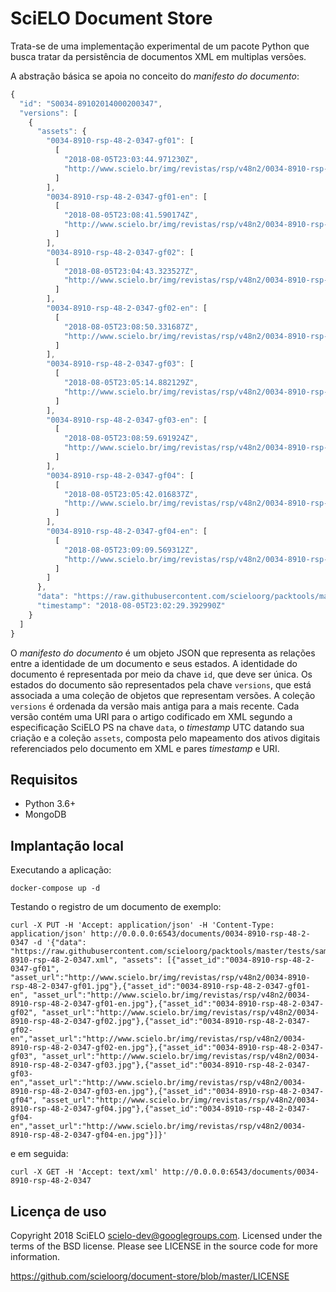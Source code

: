 # SciELO Document Store


Trata-se de uma implementação experimental de um pacote Python que busca 
tratar da persistência de documentos XML em multiplas versões.

A abstração básica se apoia no conceito do *manifesto do documento*:

```javascript
{
  "id": "S0034-89102014000200347",
  "versions": [
    {
      "assets": {
        "0034-8910-rsp-48-2-0347-gf01": [
          [
            "2018-08-05T23:03:44.971230Z",
            "http://www.scielo.br/img/revistas/rsp/v48n2/0034-8910-rsp-48-2-0347-gf01.jpg"
          ]
        ],
        "0034-8910-rsp-48-2-0347-gf01-en": [
          [
            "2018-08-05T23:08:41.590174Z",
            "http://www.scielo.br/img/revistas/rsp/v48n2/0034-8910-rsp-48-2-0347-gf01-en.jpg"
          ]
        ],
        "0034-8910-rsp-48-2-0347-gf02": [
          [
            "2018-08-05T23:04:43.323527Z",
            "http://www.scielo.br/img/revistas/rsp/v48n2/0034-8910-rsp-48-2-0347-gf02.jpg"
          ]
        ],
        "0034-8910-rsp-48-2-0347-gf02-en": [
          [
            "2018-08-05T23:08:50.331687Z",
            "http://www.scielo.br/img/revistas/rsp/v48n2/0034-8910-rsp-48-2-0347-gf02-en.jpg"
          ]
        ],
        "0034-8910-rsp-48-2-0347-gf03": [
          [
            "2018-08-05T23:05:14.882129Z",
            "http://www.scielo.br/img/revistas/rsp/v48n2/0034-8910-rsp-48-2-0347-gf03.jpg"
          ]
        ],
        "0034-8910-rsp-48-2-0347-gf03-en": [
          [
            "2018-08-05T23:08:59.691924Z",
            "http://www.scielo.br/img/revistas/rsp/v48n2/0034-8910-rsp-48-2-0347-gf03-en.jpg"
          ]
        ],
        "0034-8910-rsp-48-2-0347-gf04": [
          [
            "2018-08-05T23:05:42.016837Z",
            "http://www.scielo.br/img/revistas/rsp/v48n2/0034-8910-rsp-48-2-0347-gf04.jpg"
          ]
        ],
        "0034-8910-rsp-48-2-0347-gf04-en": [
          [
            "2018-08-05T23:09:09.569312Z",
            "http://www.scielo.br/img/revistas/rsp/v48n2/0034-8910-rsp-48-2-0347-gf04-en.jpg"
          ]
        ]
      },
      "data": "https://raw.githubusercontent.com/scieloorg/packtools/master/tests/samples/0034-8910-rsp-48-2-0347.xml",
      "timestamp": "2018-08-05T23:02:29.392990Z"
    }
  ]
}
```

O *manifesto do documento* é um objeto JSON que representa as relações entre
a identidade de um documento e seus estados. A identidade do documento é 
representada por meio da chave ``id``, que deve ser única. Os estados do
documento são representados pela chave ``versions``, que está associada a uma
coleção de objetos que representam versões. A coleção ``versions`` é ordenada
da versão mais antiga para a mais recente. Cada versão contém uma URI para o 
artigo codificado em XML segundo a especificação SciELO PS na chave ``data``,
o *timestamp* UTC datando sua criação e a coleção ``assets``, composta pelo
mapeamento dos ativos digitais referenciados pelo documento em XML e pares
*timestamp* e URI.


## Requisitos

* Python 3.6+
* MongoDB


## Implantação local

Executando a aplicação:

```docker-compose up -d```

Testando o registro de um documento de exemplo:

```
curl -X PUT -H 'Accept: application/json' -H 'Content-Type: application/json' http://0.0.0.0:6543/documents/0034-8910-rsp-48-2-0347 -d '{"data": "https://raw.githubusercontent.com/scieloorg/packtools/master/tests/samples/0034-8910-rsp-48-2-0347.xml", "assets": [{"asset_id":"0034-8910-rsp-48-2-0347-gf01", "asset_url":"http://www.scielo.br/img/revistas/rsp/v48n2/0034-8910-rsp-48-2-0347-gf01.jpg"},{"asset_id":"0034-8910-rsp-48-2-0347-gf01-en", "asset_url":"http://www.scielo.br/img/revistas/rsp/v48n2/0034-8910-rsp-48-2-0347-gf01-en.jpg"},{"asset_id":"0034-8910-rsp-48-2-0347-gf02", "asset_url":"http://www.scielo.br/img/revistas/rsp/v48n2/0034-8910-rsp-48-2-0347-gf02.jpg"},{"asset_id":"0034-8910-rsp-48-2-0347-gf02-en","asset_url":"http://www.scielo.br/img/revistas/rsp/v48n2/0034-8910-rsp-48-2-0347-gf02-en.jpg"},{"asset_id":"0034-8910-rsp-48-2-0347-gf03", "asset_url":"http://www.scielo.br/img/revistas/rsp/v48n2/0034-8910-rsp-48-2-0347-gf03.jpg"},{"asset_id":"0034-8910-rsp-48-2-0347-gf03-en","asset_url":"http://www.scielo.br/img/revistas/rsp/v48n2/0034-8910-rsp-48-2-0347-gf03-en.jpg"},{"asset_id":"0034-8910-rsp-48-2-0347-gf04", "asset_url":"http://www.scielo.br/img/revistas/rsp/v48n2/0034-8910-rsp-48-2-0347-gf04.jpg"},{"asset_id":"0034-8910-rsp-48-2-0347-gf04-en","asset_url":"http://www.scielo.br/img/revistas/rsp/v48n2/0034-8910-rsp-48-2-0347-gf04-en.jpg"}]}'
```

e em seguida:

```
curl -X GET -H 'Accept: text/xml' http://0.0.0.0:6543/documents/0034-8910-rsp-48-2-0347
```

## Licença de uso

Copyright 2018 SciELO <scielo-dev@googlegroups.com>. Licensed under the terms
of the BSD license. Please see LICENSE in the source code for more
information.

https://github.com/scieloorg/document-store/blob/master/LICENSE

